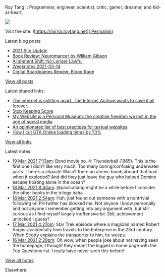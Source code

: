 Roy Tang :: Programmer, engineer, scientist, critic, gamer, dreamer, and kid-at-heart.

![](https://roytang.net/img/profile.jpg)

Visit the site: ![https://mirror.roytang.net](.Permalink)

Latest blog posts:
    

- [2021 Site Update](https://mirror.roytang.net/2021/03/2021-site-update/)
- [Book Review: Neuromancer by William Gibson](https://mirror.roytang.net/2021/03/book-review-neuromancer-by-william-gibson/)
- [Alignment Shift: No Longer Lawful](https://mirror.roytang.net/2021/03/alignment-shift-no-longer-lawful/)
- [Weeknotes 2021-03-14](https://mirror.roytang.net/2021/03/weeknotes-2021-03-14/)
- [Digital Boardgames Review: Blood Rage](https://mirror.roytang.net/2021/03/digital-boardgames-review-blood-rage/)

[View all posts](https://mirror.roytang.net/blog)

Latest shared links:
    

- [The internet is splitting apart. The Internet Archive wants to save it all forever.](https://mirror.roytang.net/2021/03/the-internet-is-splitting-apart-the-internet-archive-wants-to-save-it-all-forever/)
- [Stop Keeping Score](https://mirror.roytang.net/2021/03/stop-keeping-score/)
- [My Website is a Personal Museum: the creative freedom we lost in the age of social media](https://mirror.roytang.net/2021/03/writings/)
- [An opinionated list of best practices for textual websites](https://mirror.roytang.net/2021/03/an-opinionated-list-of-best-practices-for-textual-websites/)
- [How I cut GTA Online loading times by 70%](https://mirror.roytang.net/2021/03/how-i-cut-gta-online-loading-times-by-70/)

[View all links](https://mirror.roytang.net/links)

Latest notes:
    

- [19 Mar 2021 7:13am](https://mirror.roytang.net/2021/03/c6152994fa5ddf4b9c3302bcddfdd699/): Bond movie no. 4: Thunderball (1965). This is the first one I didn&rsquo;t like very much. Too many boring/confusing underwater parts. There&rsquo;s a jetpack! Wasn&rsquo;t there an atomic bomb aboard that boat when it exploded? And did they just leave the guy who helped Domino escape floating alone in the ocean?
- [18 Mar 2021 8:43am](https://mirror.roytang.net/2021/03/1372468780039688193/): @paulcatiang might be a while before I consider the other books in the trilogy haha
- [18 Mar 2021 2:54am](https://mirror.roytang.net/2021/03/1372380839728713730/): Huh, just found out someone with a nontrivial following on PH twitter has blocked me. Not anyone I know personally and not anyone I remember getting into any argument with, but still curious as I find myself largely inoffensive lol. Still, achievement unlocked I guess?
- [17 Mar 2021 4:27pm](https://mirror.roytang.net/2021/03/1372223129209208838/): Star Trek episode where a magician named Robert Angier accidentally time travels to the Enterprise in the 23rd century. When Scotty explains the transporter to him, he weeps.
- [16 Mar 2021 2:28pm](https://mirror.roytang.net/2021/03/gr4j6py/): Oh wow, when people joke about not having seen the homepage, I thought they meant the logged in home page with the Top Questions list. I really have never seen this before!

[View all notes](https://mirror.roytang.net/notes)

Elsewhere:
